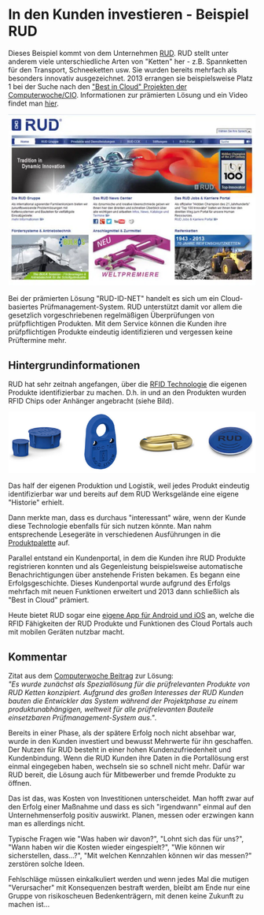 # In den Kunden investieren - Beispiel RUD

Dieses Beispiel kommt von dem Unternehmen [RUD](https://www.rud.com). RUD stellt unter anderem viele unterschiedliche Arten von "Ketten" her - z.B. Spannketten für den Transport, Schneeketten usw. Sie wurden bereits mehrfach als besonders innovativ ausgezeichnet. 2013 errangen sie beispielsweise Platz 1 bei der Suche nach den ["Best in Cloud" Projekten der Computerwoche/CIO](https://www.cio.de/a/die-besten-cloud-projekte-2013,2938689). Informationen zur prämierten Lösung und ein Video findet man [hier](https://www.computerwoche.de/a/pruefservice-rud-id-net-schafft-mehrwert-fuer-rud-ketten,2545719). 

![RUD Portal](7_rud_portal.jpg)

Bei der prämierten Lösung "RUD-ID-NET" handelt es sich um ein Cloud-basiertes Prüfmanagement-System. RUD unterstützt damit vor allem die gesetzlich vorgeschriebenen regelmäßigen Überprüfungen von prüfpflichtigen Produkten. Mit dem Service können die Kunden ihre prüfpflichtigen Produkte eindeutig identifizieren und vergessen keine Prüftermine mehr. 

## Hintergrundinformationen

RUD hat sehr zeitnah angefangen, über die [RFID Technologie](https://de.wikipedia.org/wiki/RFID) die eigenen Produkte identifizierbar zu machen. D.h. in und an den Produkten wurden RFID Chips oder Anhänger angebracht (siehe Bild).

![RUD RFID](7_rud_rfid.jpg)

Das half der eigenen Produktion und Logistik, weil jedes Produkt eindeutig identifizierbar war und bereits auf dem RUD Werksgelände eine eigene "Historie" erhielt.

Dann merkte man, dass es durchaus "interessant" wäre, wenn der Kunde diese Technologie ebenfalls für sich nutzen könnte. Man nahm entsprechende Lesegeräte in verschiedenen Ausführungen in die [Produktpalette](https://www.rud.com/produkte/anschlagmittel-zurrmittel/rud-id-system.html) auf.

Parallel entstand ein Kundenportal, in dem die Kunden ihre RUD Produkte registrieren konnten und als Gegenleistung beispielsweise automatische Benachrichtigungen über anstehende Fristen bekamen. Es begann eine Erfolgsgeschichte. Dieses Kundenportal wurde aufgrund des Erfolgs mehrfach mit neuen Funktionen erweitert und 2013 dann schließlich als "Best in Cloud" prämiert.

Heute bietet RUD sogar eine [eigene App für Android und iOS](https://www.rud.com/produkte/anschlagmittel-zurrmittel/rud-id-system/rfid-applikation.html) an, welche die RFID Fähigkeiten der RUD Produkte und Funktionen des Cloud Portals auch mit mobilen Geräten nutzbar macht. 


## Kommentar

Zitat aus dem [Computerwoche Beitrag](https://www.computerwoche.de/a/pruefservice-rud-id-net-schafft-mehrwert-fuer-rud-ketten,2545719) zur Lösung:  
*"Es wurde zunächst als Speziallösung für die prüfrelevanten Produkte von RUD Ketten konzipiert. Aufgrund des großen Interesses der RUD Kunden bauten die Entwickler das System während der Projektphase zu einem produktunabhängigen, weltweit für alle prüfrelevanten Bauteile einsetzbaren Prüfmanagement-System aus."*.

Bereits in einer Phase, als der spätere Erfolg noch nicht absehbar war, wurde in den Kunden investiert und bewusst Mehrwerte für ihn geschaffen. Der Nutzen für RUD besteht in einer hohen Kundenzufriedenheit und Kundenbindung. Wenn die RUD Kunden ihre Daten in die Portallösung erst einmal eingegeben haben, wechseln sie so schnell nicht mehr. Dafür war RUD bereit, die Lösung auch für Mitbewerber und fremde Produkte zu öffnen.

Das ist das, was Kosten von Investitionen unterscheidet. Man hofft zwar auf den Erfolg einer Maßnahme und dass es sich "irgendwann" einmal auf den Unternehmenserfolg positiv auswirkt. Planen, messen oder erzwingen kann man es allerdings nicht. 

Typische Fragen wie "Was haben wir davon?", "Lohnt sich das für uns?", "Wann haben wir die Kosten wieder eingespielt?", "Wie können wir sicherstellen, dass...?", "Mit welchen Kennzahlen können wir das messen?" zerstören solche Ideen. 

Fehlschläge müssen einkalkuliert werden und wenn jedes Mal die mutigen "Verursacher" mit Konsequenzen bestraft werden, bleibt am Ende nur eine Gruppe von risikoscheuen Bedenkenträgern, mit denen keine Zukunft zu machen ist... 
